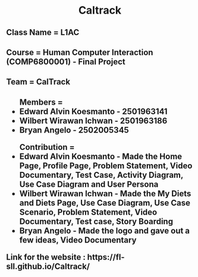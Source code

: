 <h1 align="center">Caltrack</h1>

<h2> Class Name = L1AC <h2>

<h2> Course = Human Computer Interaction (COMP6800001) - Final Project <h2>

<h2> Team = CalTrack <h2>

<ul>Members =

<li> Edward Alvin Koesmanto - 2501963141 </li>

<li> Wilbert Wirawan Ichwan - 2501963186 </li>

<li> Bryan Angelo - 2502005345 </li>

</ul>

<ul>Contribution =

<li> Edward Alvin Koesmanto - Made the Home Page, Profile Page, Problem Statement, Video Documentary, Test Case, Activity Diagram, Use Case Diagram and User Persona </li>

<li>Wilbert Wirawan Ichwan - Made the My Diets and Diets Page, Use Case Diagram, Use Case Scenario, Problem Statement, Video Documentary, Test case, Story Boarding</li>

<li> Bryan Angelo - Made the logo and gave out a few ideas, Video Documentary</li>
</ul>


<p> Link for the website : https://fl-sll.github.io/Caltrack/ </p>
